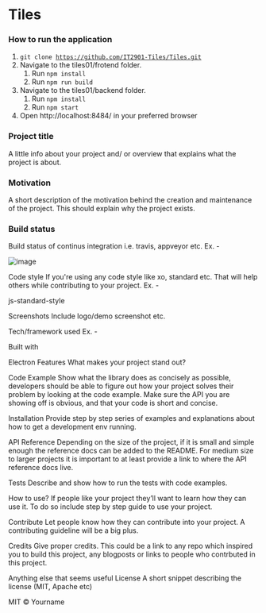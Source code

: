 # Tiles

### How to run the application

1. <code>git clone https://github.com/IT2901-Tiles/Tiles.git</code>
2. Navigate to the tiles01/frotend folder.
    1. Run <code>npm install</code>
    2. Run <code>npm run build</code>
3. Navigate to the tiles01/backend folder.
    1. Run <code>npm install</code>
    2. Run <code>npm start</code>
4. Open http://localhost:8484/ in your preferred browser


### Project title
A little info about your project and/ or overview that explains what the project is about.

### Motivation
A short description of the motivation behind the creation and maintenance of the project. This should explain why the project exists.

### Build status
Build status of continus integration i.e. travis, appveyor etc. Ex. -

![image](https://user-images.githubusercontent.com/42800220/112276548-2ab35e00-8c81-11eb-958a-b3e1985c2a21.png)


Code style
If you're using any code style like xo, standard etc. That will help others while contributing to your project. Ex. -

js-standard-style

Screenshots
Include logo/demo screenshot etc.

Tech/framework used
Ex. -

Built with

Electron
Features
What makes your project stand out?

Code Example
Show what the library does as concisely as possible, developers should be able to figure out how your project solves their problem by looking at the code example. Make sure the API you are showing off is obvious, and that your code is short and concise.

Installation
Provide step by step series of examples and explanations about how to get a development env running.

API Reference
Depending on the size of the project, if it is small and simple enough the reference docs can be added to the README. For medium size to larger projects it is important to at least provide a link to where the API reference docs live.

Tests
Describe and show how to run the tests with code examples.

How to use?
If people like your project they’ll want to learn how they can use it. To do so include step by step guide to use your project.

Contribute
Let people know how they can contribute into your project. A contributing guideline will be a big plus.

Credits
Give proper credits. This could be a link to any repo which inspired you to build this project, any blogposts or links to people who contrbuted in this project.

Anything else that seems useful
License
A short snippet describing the license (MIT, Apache etc)

MIT © Yourname
